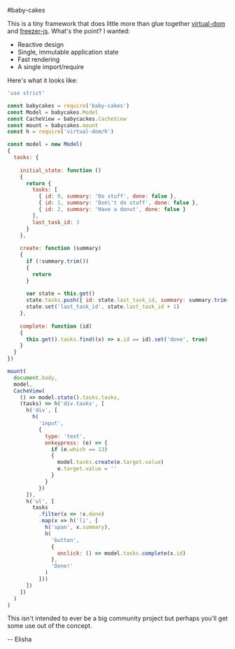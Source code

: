 #baby-cakes

This is a tiny framework that does little more than glue together [virtual-dom](https://github.com/Matt-Esch/virtual-dom) and [freezer-js](https://github.com/arqex/freezer). What's the point? I wanted:

* Reactive design
* Single, immutable application state
* Fast rendering
* A single import/require

Here's what it looks like:

```js
'use strict'

const babycakes = require('baby-cakes')
const Model = babycakes.Model
const CacheView = babycackes.CacheView
const mount = babycakes.mount
const h = require('virtual-dom/h')

const model = new Model(
{
  tasks: {
  
    initial_state: function ()
    {
      return {
        tasks: [
          { id: 0, summary: 'Do stuff', done: false },
          { id: 1, summary: 'Don\'t do stuff', done: false },
          { id: 2, summary: 'Have a donut', done: false }
        ],
        last_task_id: 3
      }
    },
    
    create: function (summary)
    {
      if (!summary.trim())
      {
        return
      }
      
      var state = this.get()
      state.tasks.push({ id: state.last_task_id, summary: summary.trim(), done: false })
      state.set('last_task_id', state.last_task_id + 1)
    },
    
    complete: function (id)
    {
      this.get().tasks.find((x) => x.id == id).set('done', true)
    }
  }
})

mount(
  document.body,
  model,
  CacheView(
    () => model.state().tasks.tasks,
    (tasks) => h('div.tasks', [
      h('div', [
        h(
          'input',
          {
            type: 'text',
            onkeypress: (e) => {
              if (e.which == 13)
              {
                model.tasks.create(e.target.value)
                e.target.value = ''
              }
            }
          })
      ]),
      h('ul', [
        tasks
          .filter(x => !x.done)
          .map(x => h('li', [
            h('span', x.summary),
            h(
              'button',
              {
                onclick: () => model.tasks.complete(x.id)
              },
              'Done!'
            )
          ]))
      ])
    ])
  )
)
```

This isn't intended to ever be a big community project but perhaps you'll get some use out of the concept.

-- Elisha